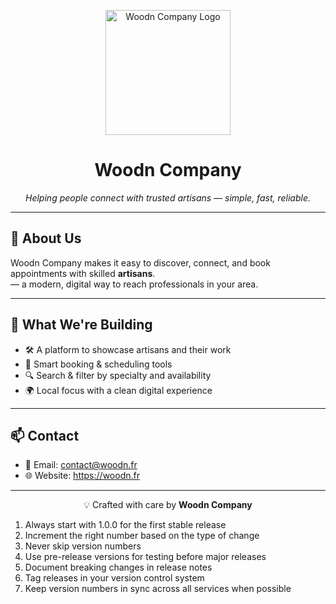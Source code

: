 <!-- Banner / Logo -->
<p align="center">
  <img src="../logo/logo.png" alt="Woodn Company Logo" width="200"/>
</p>

<h1 align="center">Woodn Company</h1>

<p align="center">
  <em>Helping people connect with trusted artisans — simple, fast, reliable.</em>
</p>

---

## 👋 About Us

Woodn Company makes it easy to discover, connect, and book appointments with skilled **artisans**.  
 — a modern, digital way to reach professionals in your area.

---

## 🚀 What We're Building

- 🛠️ A platform to showcase artisans and their work
- 📅 Smart booking & scheduling tools
- 🔍 Search & filter by specialty and availability
- 🌍 Local focus with a clean digital experience

---

## 📫 Contact

- 📧 Email: contact@woodn.fr
- 🌐 Website: https://woodn.fr

---

<p align="center">
  💡 Crafted with care by <b>Woodn Company</b>
</p>

1. Always start with 1.0.0 for the first stable release
2. Increment the right number based on the type of change
3. Never skip version numbers
4. Use pre-release versions for testing before major releases
5. Document breaking changes in release notes
6. Tag releases in your version control system
7. Keep version numbers in sync across all services when possible
